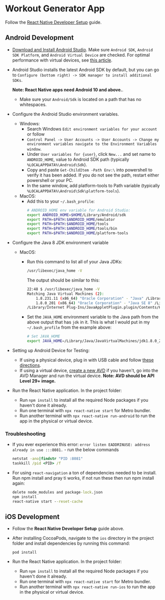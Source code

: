 # Workout Generator App

Follow the [React Native Developer Setup](https://reactnative.dev/docs/environment-setup) guide.

## Android Development

- [Download and Install Android Studio](https://developer.android.com/studio). Make sure `Android SDK`, `Android SDK Platform`, and `Android Virtual Device` are checked.
  For optimal performance with virtual devices, see [this article](https://android-developers.googleblog.com/2018/07/android-emulator-amd-processor-hyper-v.html).

- Android Studio installs the latest Android SDK by default, but you can go to `Configure (bottom right) -> SDK manager to install additional SDKs`.

  **Note: React Native apps need Android 10 and above.**.

  - Make sure your `Android/Sdk` is located on a path that has no whitespaces.

- Configure the Android Studio environment variables.

  - Windows:
    - Search Windows `Edit environment variables for your account` or follow
    - `Control Panel -> User Accounts -> User Accounts -> Change my environment variables navigate to the Environment Variables window`.
    - Under `User variables for {user}`, click `New...` and set name to `ANDROID_HOME`, value to Android SDK path (typically `%LOCALAPPDATA%\Android\Sdk`).
    - Copy and paste `Get-ChildItem -Path Env:\` into powershell to verify it has been added. If you do not see the path, restart either powershell or your PC.
    - In the same window, add platform-tools to Path variable (typically `%LOCALAPPDATA%\Android\Sdk\platform-tools`).
  - MacOS:
    - Add this to your `~/.bash_profile`:
      ```bash
      # ANDROID_HOME env variable for Android Studio:
      export ANDROID_HOME=$HOME/Library/Android/sdk
      export PATH=$PATH:$ANDROID_HOME/emulator
      export PATH=$PATH:$ANDROID_HOME/tools
      export PATH=$PATH:$ANDROID_HOME/tools/bin
      export PATH=$PATH:$ANDROID_HOME/platform-tools
      ```

- Configure the Java 8 JDK environment variable

  - MacOS:

    - Run this command to list all of your Java JDKs:

      ```bash
      /usr/libexec/java_home -V
      ```

      The output should be similar to this:

      ```bash
      22:48 $ /usr/libexec/java_home -V
      Matching Java Virtual Machines (2):
          1.8.231.11 (x86_64) "Oracle Corporation" - "Java" /Library/Internet Plug-Ins/JavaAppletPlugin.plugin/Contents/Home
          1.8.0_201 (x86_64) "Oracle Corporation" - "Java SE 8" /Library/Java/JavaVirtualMachines/jdk1.8.0_201.jdk/Contents/Home
      /Library/Internet Plug-Ins/JavaAppletPlugin.plugin/Contents/Home
      ```

    - Set the `JAVA_HOME` environment variable to the Java path from the above output that has `jdk` in it. This is what I would put in my `~/.bash_profile` from the example above:
      ```bash
      # Set JAVA_HOME
      export JAVA_HOME=/Library/Java/JavaVirtualMachines/jdk1.8.0_201.jdk/Contents/Home
      ```

- Setting up Android Device for Testing:

  - If using a physical device, plug in with USB cable and follow [these directions](https://reactnative.dev/docs/running-on-device).
  - If using a virtual device, [create a new AVD](https://developer.android.com/studio/run/managing-avds) if you haven't, go into the AVD Manager and run the virtual device. **Note: AVD should be API Level 29+ image.**

- Run the React Native application. In the project folder:
  - Run `npm install` to install all the required Node packages if you haven't done it already.
  - Run one terminal with `npx react-native start` for Metro bundler.
  - Run another terminal with `npx react-native run-android` to run the app in the physical or virtual device.

### Troubleshooting

- If you ever experience this error: `error listen EADDRINUSE: address already in use :::8081.` - run the below commands
  ```cmd
  netstat -ano|findstr "PID :8081"
  taskkill /pid <PID> /f
  ```
- For using `react-navigation` a ton of dependencies needed to be install. Run npm install and pray ti works, if not run these then run npm install again:
  ```cmd
  delete node_modules and package-lock.json
  npm install
  react-native start --reset-cache
  ```

## iOS Development

- Follow the **React Native Developer Setup** guide above.

- After installing CocoaPods, navigate to the `ios` directory in the project folder and install dependencies by running this command:

  ```
  pod install
  ```

- Run the React Native application. In the project folder:
  - Run `npm install` to install all the required Node packages if you haven't done it already.
  - Run one terminal with `npx react-native start` for Metro bundler.
  - Run another terminal with `npx react-native run-ios` to run the app in the physical or virtual device.
